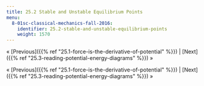```yaml
---
title: 25.2 Stable and Unstable Equilibrium Points
menu:
  8-01sc-classical-mechanics-fall-2016:
    identifier: 25.2-stable-and-unstable-equilibrium-points
    weight: 1570
---
```

« [Previous]({{% ref "25.1-force-is-the-derivative-of-potential" %}}) | [Next]({{% ref "25.3-reading-potential-energy-diagrams" %}}) »

« [Previous]({{% ref "25.1-force-is-the-derivative-of-potential" %}}) | [Next]({{% ref "25.3-reading-potential-energy-diagrams" %}}) »